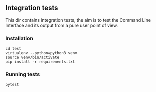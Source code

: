 ## Integration tests

This dir contains integration tests, the aim is to test the Command Line Interface and its output
from a pure user point of view.

### Installation

    cd test
    virtualenv --python=python3 venv
    source venv/bin/activate
    pip install -r requirements.txt
    
### Running tests

    pytest